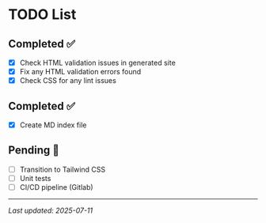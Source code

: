 # TODO List

## Completed ✅

- [x] Check HTML validation issues in generated site
- [x] Fix any HTML validation errors found
- [x] Check CSS for any lint issues

## Completed ✅

- [x] Create MD index file

## Pending 🔄

- [ ] Transition to Tailwind CSS
- [ ] Unit tests
- [ ] CI/CD pipeline (Gitlab)

---
*Last updated: 2025-07-11*
